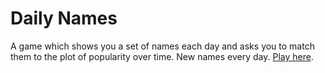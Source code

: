 # Daily Names

A game which shows you a set of names each day and asks you to match them to the plot of popularity over time.
New names every day.
[Play here](https://tgbrooks.github.io/daily_name).

